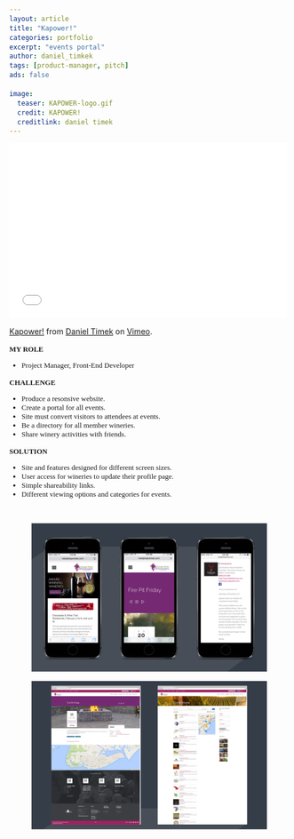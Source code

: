 ```yaml
---
layout: article
title: "Kapower!"
categories: portfolio
excerpt: "events portal"
author: daniel_timkek
tags: [product-manager, pitch]
ads: false

image:
  teaser: KAPOWER-logo.gif
  credit: KAPOWER!
  creditlink: daniel timek
---
```

<div style="width:100%; overflow: auto;">
	<div class="top-image"><iframe src="//player.vimeo.com/video/119753957" width="500" height="313" frameborder="0" webkitallowfullscreen mozallowfullscreen allowfullscreen></iframe> <p><a href="https://vimeo.com/119753957">Kapower!</a> from <a href="https://vimeo.com/dtimek">Daniel Timek</a> on <a href="https://vimeo.com">Vimeo</a>.</p></div>

<div class="desc"><span style="font-family: adelle-sans; font-size: 13px; font-weight:600;">MY ROLE</span><br>
<ul style="font-family: adelle-sans; font-size: 13px; font-weight:500;">
<li style="font-family: adelle-sans; font-size: 13px; font-weight:500;">Project Manager, Front-End Developer</li>
</ul>
<span style="font-family: adelle-sans; font-size: 13px; font-weight:600;">CHALLENGE</span>
<ul style="font-family: adelle-sans; font-size: 13px; font-weight:500;">
<li style="font-family: adelle-sans; font-size: 13px; font-weight:500;">Produce a resonsive website.
</li>
<li style="font-family: adelle-sans; font-size: 13px; font-weight:500;">Create a portal for all events.</li>
<li style="font-family: adelle-sans; font-size: 13px; font-weight:500;">Site must convert visitors to attendees at events.
</li>
<li style="font-family: adelle-sans; font-size: 13px; font-weight:500;">Be a directory for all member wineries.
</li>
<li style="font-family: adelle-sans; font-size: 13px; font-weight:500;">Share winery activities with friends.</li>
</ul>
<span style="font-family: adelle-sans; font-size: 13px; font-weight:600;">SOLUTION</span>
<ul style="font-family: adelle-sans; font-size: 13px; font-weight:500;">
<li style="font-family: adelle-sans; font-size: 13px; font-weight:500;">Site and features designed for different screen sizes.
</li>
<li style="font-family: adelle-sans; font-size: 13px; font-weight:500;">User access for wineries to update their profile page.
</li>
<li style="font-family: adelle-sans; font-size: 13px; font-weight:500;">Simple shareability links.</li>
<li style="font-family: adelle-sans; font-size: 13px; font-weight:500;">Different viewing options and categories for events.</li>
</ul>
</div>
</div>
<br>
<figure>
     <img src="../../images/GSWGA-Pages-Mobile.jpg" alt="gswga mobile">
</figure>
<figure>
     <img src="../../images/GSWGA-Pages.jpg" alt="gswga page">
</figure>